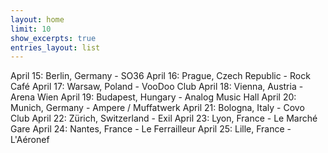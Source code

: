 ```yaml
---
layout: home
limit: 10
show_excerpts: true
entries_layout: list
---
```


<!--
<body>
<iframe id="songkick-widget-8269433-3837" style="height: 4500px; width: 100%;" border="none" frameborder="0" allow="clipboard-write" src="https://widget-app.songkick.com/?artist=8269433&amp;header=&amp;background-color=transparent&amp;font-color=%23000000&amp;locale=en&amp;other-artists=on&amp;theme=dark"></iframe>
<script src="//widget.songkick.com/8269433/widget.js"></script></body>
-->

April 15: Berlin, Germany - SO36
April 16: Prague, Czech Republic - Rock Café
April 17: Warsaw, Poland - VooDoo Club
April 18: Vienna, Austria - Arena Wien
April 19: Budapest, Hungary - Analog Music Hall
April 20: Munich, Germany - Ampere / Muffatwerk
April 21: Bologna, Italy - Covo Club
April 22: Zürich, Switzerland - Exil
April 23: Lyon, France - Le Marché Gare
April 24: Nantes, France - Le Ferrailleur
April 25: Lille, France - L'Aéronef